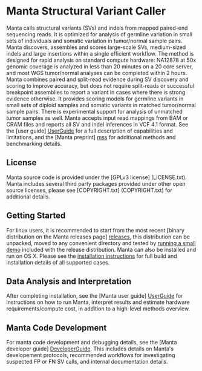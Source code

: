 Manta Structural Variant Caller
===============================

Manta calls structural variants (SVs) and indels from mapped
paired-end sequencing reads. It is optimized for analysis of germline
variation in small sets of individuals and somatic variation in
tumor/normal sample pairs. Manta discovers, assembles and scores
large-scale SVs, medium-sized indels and large insertions within a
single efficient workflow. The method is designed for rapid analysis
on standard compute hardware: NA12878 at 50x genomic coverage is
analyzed in less than 20 minutes on a 20 core server, and most WGS
tumor/normal analyses can be completed within 2 hours. Manta combines
paired and split-read evidence during SV discovery and scoring to
improve accuracy, but does not require split-reads or successful
breakpoint assemblies to report a variant in cases where there is
strong evidence otherwise. It provides scoring models for germline
variants in small sets of diploid samples and somatic variants in
matched tumor/normal sample pairs. There is experimental support for
analysis of unmatched tumor samples as well. Manta accepts input read
mappings from BAM or CRAM files and reports all SV and indel inferences
in VCF 4.1 format. See the [user guide] [UserGuide] for a full
description of capabilities and limitations, and the [Manta preprint]
[mss] for additional methods and benchmarking details.

[UserGuide]:docs/userGuide/README.md
[mss]:http://dx.doi.org/10.1101/024232


License
-------

Manta source code is provided under the [GPLv3 license] (LICENSE.txt).
Manta includes several third party packages provided under other
open source licenses, please see [COPYRIGHT.txt] (COPYRIGHT.txt)
for additional details.


Getting Started
---------------

For linux users, it is recommended to start from the most recent
[binary distribution on the Manta releases page] [releases], this
distribution can be unpacked, moved to any convenient directory and
tested by [running a small demo](docs/userGuide/installation.md#demo)
included with the release distribution. Manta can also be installed
and run on OS X. Please see the [installation instructions](docs/userGuide/installation.md)
for full build and installation details of all supported cases.

[releases]:https://github.com/Illumina/manta/releases


Data Analysis and Interpretation
--------------------------------

After completing installation, see the [Manta user guide] [UserGuide]
for instructions on how to run Manta, interpret results and estimate
hardware requirements/compute cost, in addition to a high-level methods
overview.


Manta Code Development
----------------------

For manta code development and debugging details, see the
[Manta developer guide] [DeveloperGuide]. This includes details on
Manta's developement protocols, recommended workflows for investigating
suspected FP or FN SV calls, and internal documentation details.

[DeveloperGuide]:docs/developerGuide/README.md
